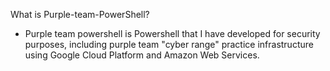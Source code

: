 What is Purple-team-PowerShell?
* Purple team powershell is Powershell that I have developed for security purposes, including purple team "cyber range" practice infrastructure using Google Cloud Platform and Amazon Web Services.
